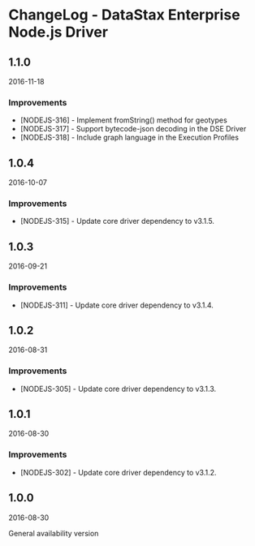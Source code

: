 # ChangeLog - DataStax Enterprise Node.js Driver

## 1.1.0

2016-11-18

### Improvements

- [NODEJS-316] - Implement fromString() method for geotypes
- [NODEJS-317] - Support bytecode-json decoding in the DSE Driver
- [NODEJS-318] - Include graph language in the Execution Profiles

## 1.0.4

2016-10-07

### Improvements

- [NODEJS-315] - Update core driver dependency to v3.1.5.

## 1.0.3

2016-09-21

### Improvements

- [NODEJS-311] - Update core driver dependency to v3.1.4.

## 1.0.2

2016-08-31

### Improvements

- [NODEJS-305] - Update core driver dependency to v3.1.3.

## 1.0.1

2016-08-30

### Improvements

- [NODEJS-302] - Update core driver dependency to v3.1.2.

## 1.0.0

2016-08-30

General availability version